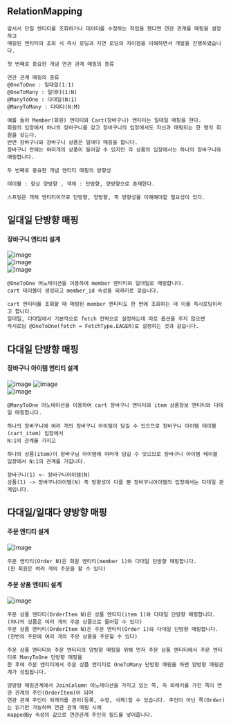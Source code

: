 ## RelationMapping
```
앞서서 단일 엔티티를 조회하거나 데이터를 수정하는 작업을 했다면 연관 관계를 매핑을 설정하고
매핑된 엔티티의 조회 시 즉시 로딩과 지연 로딩의 차이점을 이해하면서 개발을 진행하였습니다.

첫 번째로 중요한 개념 연관 관계 매핑의 종류

연관 관계 매핑의 종류
@OneToOne : 일대일(1:1)
@OneToMany : 일대다(1:N)
@ManyToOne : 다대일(N:1)
@ManyToMany : 다대다(N:M)

예를 들어 Member(회원) 엔티티와 Cart(장바구니) 엔티티는 일대일 매핑을 한다.
회원의 입장에서 하나의 장바구니를 갖고 장바구니의 입장에서도 자신과 매핑되는 한 명의 회원을 갖는다.
반면 장바구니와 장바구니 상품은 일대다 매핑을 합니다.
장바구니 안에는 여러개의 상품이 들어갈 수 있지만 각 상품의 입장에서는 하나의 장바구니와 매핑합니다.

두 번째로 중요한 개념 엔티티 매핑의 방향성

테이블 : 항상 양방향 , 객체 : 단방향, 양방향으로 존재한다.

스프링은 객체 엔티티이므로 단방향, 양방향, 즉 방향성을 이해해야할 필요성이 있다.
```
## 일대일 단방향 매핑
#### 장바구니 엔티티 설계
![image](https://github.com/mr-won/Shopping_Mall/assets/58906858/03193c54-cbef-4e3c-a723-0e3575c50175)    
![image](https://github.com/mr-won/Shopping_Mall/assets/58906858/1e973504-5c38-460b-b7c2-4ffb2abde148)     
![image](https://github.com/mr-won/Shopping_Mall/assets/58906858/ca707da3-ec3a-454a-9903-ddb2ec2ebf7e)
```
@OneToOne 어노테이션을 이용하여 member 엔티티와 일대일로 매핑합니다.
cart 테이블이 생성되고 member_id 속성을 외래키로 갖습니다.

cart 엔티티를 조회할 때 매핑된 member 엔티티도 한 번에 조회하는 데 이를 즉시로딩이라고 합니다.
일대일, 다대일에서 기본적으로 fetch 전략으로 설정하는데 따로 옵션을 주지 않으면
즉시로딩 @OneToOne(fetch = FetchType.EAGER)로 설정하는 것과 같습니다.
```
## 다대일 단방향 매핑
#### 장바구니 아이템 엔티티 설계
![image](https://github.com/mr-won/Shopping_Mall/assets/58906858/e504003b-1cb0-45b6-8ef8-e37910a92529)
![image](https://github.com/mr-won/Shopping_Mall/assets/58906858/4a6cff3b-573d-4a92-a4f8-20ba8ad43d40)     
![image](https://github.com/mr-won/Shopping_Mall/assets/58906858/ca75d2e6-341b-47ed-87cd-b5093f72847c)
```
@ManyToOne 어노테이션을 이용하여 cart 장바구니 엔티티와 item 상품정보 엔티티와 다대일 매핑합니다.

하나의 장바구니에 여러 개의 장바구니 아이템이 담길 수 있으므로 장바구니 아이템 테이블(cart_item) 입장에서
N:1의 관계를 가지고

하나의 상품(item)이 장바구님 아이템에 여러개 담길 수 잇으므로 장바구니 아이템 테이블 입장에서 N:1의 관계를 가집니다.

장바구니(1) <- 장바구니아이템(N)
상품(1) -> 장바구니아이템(N) 즉 방향성이 다를 뿐 장바구니아이템의 입장에서는 다대일 관계입니다.
```
## 다대일/일대다 양방향 매핑
#### 주문 엔티티 설계
![image](https://github.com/mr-won/Shopping_Mall/assets/58906858/7c7b53c5-c36e-4cbf-a018-fba1d7bea7f6)
```
주문 엔티티(Order N)은 회원 엔티티(member 1)와 다대일 단방향 매핑합니다.
(한 회원은 여러 개의 주문을 할 수 있다)
```
#### 주문 상품 엔티티 설계
![image](https://github.com/mr-won/Shopping_Mall/assets/58906858/836b1166-99aa-465d-936a-40a901a3d0a0)
```
주문 상품 엔티티(OrderItem N)은 상품 엔티티(item 1)와 다대일 단방향 매핑합니다.
(하나의 상품은 여러 개의 주문 상품으로 들어갈 수 있다)
주문 상품 엔티티(OrderItem N)은 주문 엔티티(Order 1)와 다대일 단방향 매핑합니다.
(한번의 주문에 여러 개의 주문 상품을 주문할 수 있다)

주문 상품 엔티티와 주문 엔티티의 양방향 매핑을 위해 먼저 주문 상품 엔티티에서 주문 엔티티로 ManyToOne 단방향 매핑을
한 후에 주문 엔티티에서 주문 상품 엔티티로 OneToMany 단방향 매핑을 하면 양방향 매핑관계가 성립됩니다.

양방향 매핑관계에서 JoinColumn 어노테이션을 가지고 있는 쪽, 즉 외래키를 가진 쪽이 연관 관계의 주인(OrderItem)이 되며
연관 관계 주인이 외래키를 관리(등록, 수정, 삭제)할 수 있습니다. 주인이 아닌 쪽(Order)는 읽기만 가능하며 연관 관계 매핑 시에
mappedBy 속성의 값으로 연관관계 주인의 필드를 넣어줍니다.
```
